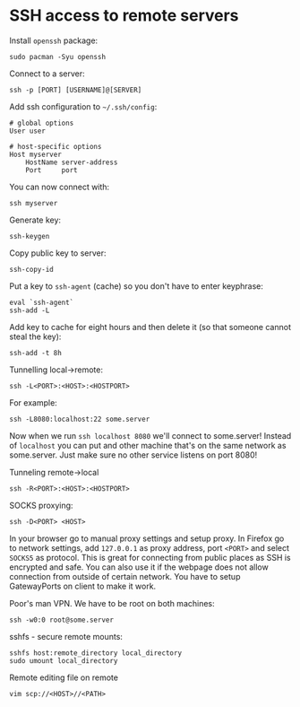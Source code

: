# SSH access to remote servers

Install `openssh` package:
```
sudo pacman -Syu openssh
```

Connect to a server:
```
ssh -p [PORT] [USERNAME]@[SERVER]
```

Add ssh configuration to `~/.ssh/config`:
```
# global options
User user

# host-specific options
Host myserver
    HostName server-address
    Port     port
```

You can now connect with:
```
ssh myserver
```


Generate key:
```
ssh-keygen
```

Copy public key to server:
```
ssh-copy-id
```

Put a key to `ssh-agent` (cache) so you don't have to enter keyphrase:
```
eval `ssh-agent`
ssh-add -L
```

Add key to cache for eight hours and then delete it (so that someone cannot steal the key):
```
ssh-add -t 8h
```

Tunnelling local->remote:
```
ssh -L<PORT>:<HOST>:<HOSTPORT>
```

For example:
```
ssh -L8080:localhost:22 some.server
```

Now when we run `ssh localhost 8080` we'll connect to some.server! Instead of `localhost` you can put and other machine that's on the same network as some.server. Just make sure no other service listens on port 8080!

Tunneling remote->local
```
ssh -R<PORT>:<HOST>:<HOSTPORT>
```

SOCKS proxying:
```
ssh -D<PORT> <HOST>
```

In your browser go to manual proxy settings and setup proxy. In Firefox go to network settings, add `127.0.0.1` as proxy address, port `<PORT>` and select `SOCKS5` as protocol. This is great for connecting from public places as SSH is encrypted and safe. You can also use it if the webpage does not allow connection from outside of certain network. You have to setup GatewayPorts on client to make it work.

Poor's man VPN. We have to be root on both machines:
```
ssh -w0:0 root@some.server
```

sshfs - secure remote mounts:
```
sshfs host:remote_directory local_directory
sudo umount local_directory
```

Remote editing file on remote
```
vim scp://<HOST>//<PATH>
```
